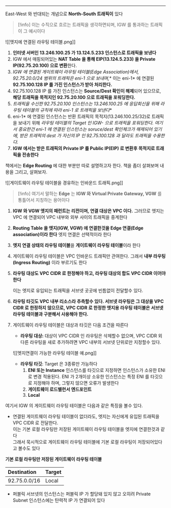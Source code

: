 
---

East-West 와 반대되는 개념으로 **North-South 트래픽이** 있다

> [!info] 이는 수직으로 흐르는 트래픽을 생각하면되며, IGW 를 통과하는 트래픽이 그 예시이다

![[엣지에 연결된 라우팅 테이블.png]]

1. **인터넷 서버인 13.246.100.25 가 13.124.5.233 인스턴스로 트래픽을 보낸다**
2. IGW 에서 매핑되어있는 **NAT Table 을 통해 EIP(13.124.5.233) 을 Private IP(92.75.20.100) 으로 변환**한다. 
3. **IGW 에 연결된 게이트웨이 라우팅 테이블(Edge Association)에서, 92.75.20.0/24 범위의 트래픽은 eni-1* 으로 보내며,** 이는 eni-1* 에 연결된 **92.75.100.128 IP 를 가진 인스턴스가 받아 처리한다.**
4. 92.75.100.128 IP 를 가진 인스턴스는 **Source/Dest 확인이 해제**되어 있으므로, **해당 트래픽을 목적지인 92.75.20.100 으로 트래픽을 포워딩한다.**
5. **트래픽을 수신한 92.75.20.100 인스턴스는 13.246.100.25 에 응답회신을 위해 라우팅 테이블의 규칙에 따라 eni-1* 로 트래픽을 보낸다** 
6. eni-1* 에 연결된 인스턴스는 반환 트래픽의 목적지(13.246.100.25/32)로 트래픽을 보내기 위해 **라우팅 테이블의 Target 인 IGW-* 으로 트래픽을 포워딩**한다.
	**여기서 중요한건 eni-1* 에 연결된 인스턴스는 soruce/dest 확인체크가 해제되어 있기에, 받은 트레픽의 dest 가 자신의 IP 인 92.75.100.128 과 달라도 트래픽을 수용한다.**
7. **IGW 에서는 받은 트래픽의 Private IP 를 Public IP(EIP) 로 변환후 목적지로 트래픽을 전송한다**


책에서는 **Edge Routing** 에 대한 부분만 따로 설명하고자 한다.
책을 좀더 살펴보며 내용을 그리고, 살펴보자.

![[게이트웨이 라우팅 테이블을 경유하는 인바운드 트래픽.png]]

>[!info] 여기서 말하는 **Edge** 는  **IGW 와 Virtual Private Gateway, VGW** 를 통틀어서 지칭하는 용어이다

1. **IGW 와 VGW 엣지의 패런트는 리전이며, 연결 대상은 VPC 이다.**
	그러므로 엣지는 VPC 에 연결되어 VPC 내부와 외부 사이의 트래픽을 중계한다
	
2. **Routing Table 을 엣지(IGW, VGW) 에 연결한것을 Edge 연결(Edge association)이라 한다**
	엣지 연결은 선택적이라 한다
	
3. **엣지 연결 상태의 라우팅 테이블**을 **게이트웨이 라우팅 테이블**이라 한다

4. 게이트웨이 라우팅 테이블은 VPC 인바운드 트래픽만 관여한다. 그래서 **내부 라우팅(Ingress Routing)** 이라 부르기도 한다

5. **라우팅 대상도 VPC CIDR 로 한정해야 하고, 라우팅 대상의 합도 VPC CIDR 이어야 한다**

	이는 엣지로 유입되는 트래픽을 서브넷 곳곳에 빈틈없이 전달할수 있다.
6. **라우팅 타깃도 VPC 내부 리소스라 추측할수 있다. 서브넷 라우팅은 그 대상을 VPC CIDR 로 한정하지 않으므로, VPC CIDR 로 한정한 엣지용 라우팅 테이블은 서브넷 라우팅 테이블과 구분해서 사용해야 한다.**

7. 게이트웨이 라우팅 테이블은 대상과 타깃은 다음 조건을 따른다
	- **라우팅 대상:** 대상이 VPC CIDR 인 라우팅은 삭제할수 없으며, VPC CIDR 외 다른 라우팅을 새로 추가하려면 VPC 내부의 서브넷 단위로만 지정할수 있다.
	
	![[엣지연결이 가능한 라우팅 테이블 예.png]]

	- **라우팅 타깃**: Target 은 3종류만 가능하다
		1. **ENI 또는 Instance**
			 인스턴스를 타깃으로 지정하면 인스턴스가 소유한 ENI 로 변경 적용된다. ENI 가 2개이상 소유한 인스턴스는 특정 ENI 를 타깃으로 지정해야 하며, 그렇지 않으면 오류가 발생한다
		2. **게이트웨이 로드밸런서 엔드포인트**
		3. **Local**


여기서 IGW 의 게이트웨이 라우팅 테이블은 다음과 같은 특징을 볼수 있다.

- 연결된 게이트웨이 라우팅 테이블이 없더라도, 엣지는 자신에게 유입된 트래픽을 VPC CIDR 로 전달한다.<br>이는 기본 로컬 라우팅만 저장된 게이트웨이 라우팅 테이블을 엣지에 연결한것과 같다<br>그래서 묵시적으로 게이트웨이 라우팅 테이블에 기본 로컬 라우팅이 저장되어있다고 볼수도 있다

 **기본 로컬 라우팅만 저장된 게이트웨이 라우팅 테이블**

| Destination  | Target |
| :----------- | :----- |
| 92.75.0.0/16 | Local  |

- 퍼블릭 서브넷의 인스턴스는 퍼블릭 IP 가 할당돼 있지 않고 오히려 Private Subnet 인스턴스에는 탄력적 IP 가 연결되어 있다 